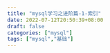 ```yaml
---
title: "mysql学习之进阶篇-1-索引"
date: 2022-07-12T20:50:39+08:00
draft: false
categories: ["mysql"]
tags: ["mysql","基础"]
---
```





